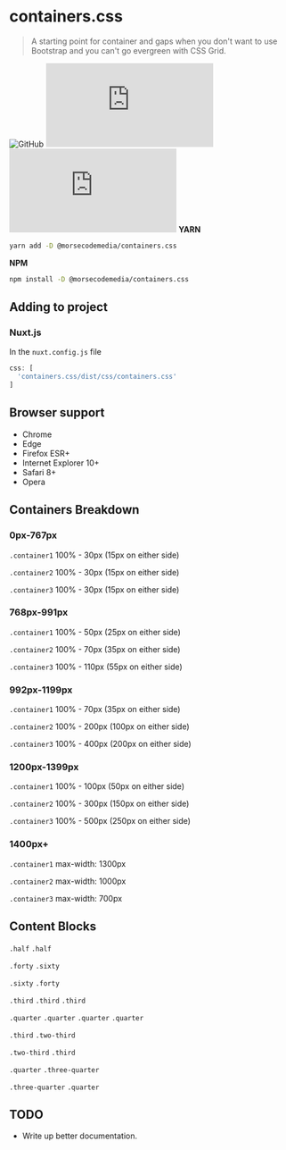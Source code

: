 # containers.css

> A starting point for container and gaps when you don't want to use Bootstrap and you can't go evergreen with CSS Grid.

![GitHub](https://img.shields.io/github/license/morsecodemedia/containers.css.svg?color=green&label=license)
![NPM](https://img.shields.io/npm/v/@morsecodemedia/containers.css)
![npm](https://img.shields.io/npm/dt/@morsecodemedia/containers.css)
**YARN**
```sh
yarn add -D @morsecodemedia/containers.css
```

**NPM**
```sh
npm install -D @morsecodemedia/containers.css
```

## Adding to project
### Nuxt.js
In the `nuxt.config.js` file
```js
css: [
  'containers.css/dist/css/containers.css'
]
```

## Browser support
* Chrome
* Edge
* Firefox ESR+
* Internet Explorer 10+
* Safari 8+
* Opera

## Containers Breakdown
### 0px-767px
`.container1` 100% - 30px (15px on either side)

`.container2` 100% - 30px (15px on either side)

`.container3` 100% - 30px (15px on either side)

### 768px-991px
`.container1` 100% - 50px (25px on either side)

`.container2` 100% - 70px (35px on either side)

`.container3` 100% - 110px (55px on either side)

### 992px-1199px
`.container1` 100% - 70px (35px on either side)

`.container2` 100% - 200px (100px on either side)

`.container3` 100% - 400px (200px on either side)

### 1200px-1399px
`.container1` 100% - 100px (50px on either side)

`.container2` 100% - 300px (150px on either side)

`.container3` 100% - 500px (250px on either side)

### 1400px+
`.container1` max-width: 1300px

`.container2` max-width: 1000px

`.container3` max-width: 700px

## Content Blocks
`.half` `.half`

`.forty` `.sixty`

`.sixty` `.forty`

`.third` `.third` `.third`

`.quarter` `.quarter` `.quarter` `.quarter`

`.third` `.two-third`

`.two-third` `.third`

`.quarter` `.three-quarter`

`.three-quarter` `.quarter`

## TODO
* Write up better documentation.